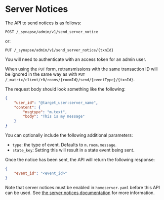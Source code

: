 # Server Notices

The API to send notices is as follows:

```
POST /_synapse/admin/v1/send_server_notice
```

or:

```
PUT /_synapse/admin/v1/send_server_notice/{txnId}
```

You will need to authenticate with an access token for an admin user.

When using the `PUT` form, retransmissions with the same transaction ID will be
ignored in the same way as with `PUT
/_matrix/client/r0/rooms/{roomId}/send/{eventType}/{txnId}`.

The request body should look something like the following:

```json
{
    "user_id": "@target_user:server_name",
    "content": {
        "msgtype": "m.text",
        "body": "This is my message"
    }
}
```

You can optionally include the following additional parameters:

* `type`: the type of event. Defaults to `m.room.message`.
* `state_key`: Setting this will result in a state event being sent.


Once the notice has been sent, the API will return the following response:

```json
{
    "event_id": "<event_id>"
}
```

Note that server notices must be enabled in `homeserver.yaml` before this API
can be used. See [the server notices documentation](../usage/configuration/server_notices.md) for more information.
